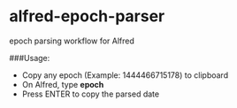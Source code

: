 # alfred-epoch-parser
epoch parsing workflow for Alfred


###Usage:
* Copy any epoch (Example: 1444466715178) to clipboard
* On Alfred, type **epoch**
* Press ENTER to copy the parsed date

